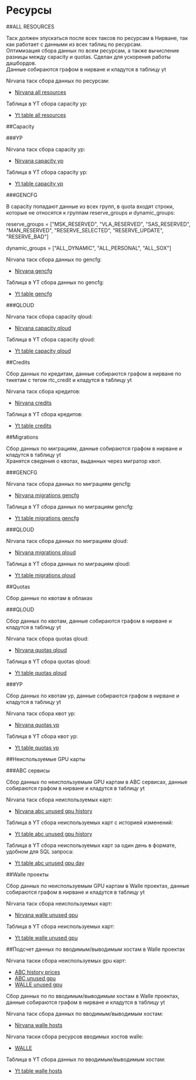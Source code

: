 Ресурсы
===
##ALL RESOURCES

Таск должен зпускаться после всех таксов по ресурсам в Нирване, так как работает с данными из всех таблиц по ресурсам.<br />
Оптимизация сбора данных по всем ресурсам, а также вычисление разницы между capacity и quotas. Сделан для ускорения работы дашбордов.<br />
Данные собираются графом в нирване и кладутся в таблицу yt

Nirvana таск сбора данных по ресурсам:
 - [Nirvana all resources](https://nirvana.yandex-team.ru/flow/30470680-8707-4967-b6bb-410d67cc28b7/2f442358-5725-4b66-8f89-cf9abd7a4c2f/graph)

Таблица в YT сбора capacity yp:
 - [Yt table all resources](https://yt.yandex-team.ru/hahn/navigation?path=//home/capacity_planning/reserves/diff/all)

##Capacity

###YP

Nirvana таск сбора capacity yp:
 - [Nirvana capacity yp](https://nirvana.yandex-team.ru/flow/4c0f2236-fcb8-4394-b07b-289bd645f172/048cf4cf-dfe1-4636-b45e-ed19afeea76c/graph)

Таблица в YT сбора capacity yp:
 - [Yt table capacity yp](https://yt.yandex-team.ru/hahn/navigation?path=//home/capacity_planning/reserves/capacity/yp/yp_add)

###GENCFG

В capacity попадают данные из всех групп, в quota входят строки, которые не относятся к группам reserve_groups и dynamic_groups:

reserve_groups = ["MSK_RESERVED",
                  "VLA_RESERVED",
                  "SAS_RESERVED",
                  "MAN_RESERVED",
                  "RESERVE_SELECTED",
                  "RESERVE_UPDATE",
                  "RESERVE_BAD"]

dynamic_groups = ["ALL_DYNAMIC",
                  "ALL_PERSONAL",
                  "ALL_SOX"]

Nirvana таск сбора данных по gencfg:
 - [Nirvana gencfg](https://nirvana.yandex-team.ru/flow/3c9c2275-c885-45aa-8635-525819023f75/d5f16401-8556-4463-9a91-fccb5d02f22d/graph)

Таблица в YT сбора данных по gencfg:
 - [Yt table gencfg](https://yt.yandex-team.ru/hahn/navigation?path=//home/capacity_planning/reserves/gencfg/gencfg_add)

###QLOUD

Nirvana таск сбора capacity qloud:
 - [Nirvana capacity qloud](https://nirvana.yandex-team.ru/flow/69be3ce9-7238-4642-bb67-79f5a2ba98c8/cb6688e0-ab95-4cba-b868-e92304e86320/graph)

Таблица в YT сбора capacity qloud:
 - [Yt table capacity qloud](https://yt.yandex-team.ru/hahn/navigation?path=//home/capacity_planning/reserves/capacity/qloud/qloud)

##Credits

Сбор данных по кредитам, данные собираются графом в нирване по тикетам с тегом rtc_credit и кладутся в таблицу yt

Nirvana таск сбора кредитов:
 - [Nirvana credits](https://nirvana.yandex-team.ru/flow/1c46aee9-e421-4666-a0b2-33980f5a22e4/8916f286-eda9-41a0-8b77-fdf1f0f0fcf2/graph)

Таблица в YT сбора кредитов:
 - [Yt table credits](https://yt.yandex-team.ru/hahn/navigation?path=//home/capacity_planning/reserves/credits/credits)

##Migrations

Сбор данных по миграциям, данные собираются графом в нирване и кладутся в таблицу yt<br />
Хранятся сведения о квотах, выданных через мигратор квот.

###GENCFG

Nirvana таск сбора данных по миграциям gencfg:
 - [Nirvana migrations gencfg](https://nirvana.yandex-team.ru/flow/89c78a4d-faa0-4683-9c1c-70cf6003d731/9c47e658-59fd-4816-9af5-c1c94b8a464e/graph)

Таблица в YT сбора данных по миграциям gencfg:
 - [Yt table migrations gencfg](https://yt.yandex-team.ru/hahn/navigation?path=//home/capacity_planning/reserves/migrations/gencfg)

###QLOUD

Nirvana таск сбора данных по миграциям qloud:
 - [Nirvana migrations qloud](https://nirvana.yandex-team.ru/flow/2a269492-a44c-4e64-af2e-853ea702d171/d605062e-1ce3-4953-9fae-2b7f2f95a068/graph)

Таблица в YT сбора данных по миграциям qloud:
 - [Yt table migrations qloud](https://yt.yandex-team.ru/hahn/navigation?path=//home/capacity_planning/reserves/migrations/qloud/qloud)

##Quotas

Сбор данных по квотам в облаках

###QLOUD

Сбор данных по квотам, данные собираются графом в нирване и кладутся в таблицу yt

Nirvana таск сбора quotas qloud:
 - [Nirvana quotas qloud](https://nirvana.yandex-team.ru/flow/fd3b1ab4-49b3-46f5-8f12-77e9b8c80bce/73254d28-8a4e-4634-bb6a-d3dd29adf23b/graph)

Таблица в YT сбора quotas qloud:
 - [Yt table quotas qloud](https://yt.yandex-team.ru/hahn/navigation?path=//home/capacity_planning/reserves/quotas/qloud/qloud)

###YP

Сбор данных по квотам yp, данные собираются графом в нирване и кладутся в таблицу yt

Nirvana таск сбора квот yp:
 - [Nirvana quotas yp](https://nirvana.yandex-team.ru/flow/9df7167a-09c2-4f83-96b2-a2cf9d466220/0c8a0d72-8792-430c-a43d-13495453f612/graph)

Таблица в YT сбора квот yp:
 - [Yt table quotas yp](https://yt.yandex-team.ru/hahn/navigation?path=//home/capacity_planning/reserves/quotas/yp/yp)

##Неиспользуемые GPU карты

###ABC сервисы

Сбор данных по неиспользуемым GPU картам в ABC сервисах, данные собираются графом в нирване и кладутся в таблицу yt

Nirvana таск сбора неиспользуемых карт:
 - [Nirvana abc unused gpu history](https://nirvana.yandex-team.ru/flow/461766ec-6851-41ad-a902-ae6c71bd5c59/509d11cf-f45c-4af0-9ca0-ab46a4928d0f/graph)

Таблица в YT сбора неиспользуемых карт с историей изменений:
 - [Yt table abc unused gpu history](https://yt.yandex-team.ru/hahn/navigation?path=//home/capacity_planning/gpu_idle/abc_history_dataset_cost)

Таблица в YT сбора неиспользуемых карт за один день в формате, удобном для SQL запроса:
 - [Yt table abc unused gpu day](https://yt.yandex-team.ru/hahn/navigation?path=//home/capacity_planning/gpu_idle/abc_day_cost)

##Walle проекты

Сбор данных по неиспользуемым GPU картам в Walle проектах, данные собираются графом в нирване и кладутся в таблицу yt

Nirvana таск сбора неиспользуемых карт:
 - [Nirvana walle unused gpu](https://nirvana.yandex-team.ru/flow/1159f661-5952-4bb7-9b67-56bbb8e9596b/33fd77dd-0c4b-4947-873e-4fc047b4c323/graph)

Таблица в YT сбора неиспользуемых карт:
 - [Yt table walle unused gpu](https://yt.yandex-team.ru/hahn/navigation?path=//home/capacity_planning/gpu_idle/walle_unused_weekly)

##Подсчет данных по вводимым/выводимым хостам в Walle проектах

Nirvana таски сбора неиспользуемых gpu карт:
 - [ABC history prices](https://nirvana.yandex-team.ru/flow/461766ec-6851-41ad-a902-ae6c71bd5c59/509d11cf-f45c-4af0-9ca0-ab46a4928d0f/graph)
 - [ABC unused gpu](https://nirvana.yandex-team.ru/flow/4f5476b3-4baf-4825-9faa-d9caec3eb507/e79748de-3947-4406-9ec2-ba16db38a7f8/graph)
 - [WALLE unused gpu](https://nirvana.yandex-team.ru/flow/1159f661-5952-4bb7-9b67-56bbb8e9596b/a4f7b747-c2f0-4b21-8fc7-746f195bff2d/graph)

Сбор данных по по вводимым/выводимым хостам в Walle проектах, данные собираются графом в нирване и кладутся в таблицу yt

Nirvana таск сбора данных по вводимым/выводимым хостам:
 - [Nirvana walle hosts](https://nirvana.yandex-team.ru/flow/5c66fc68-7970-44d9-ba62-d72526f5f13c/f422b2cc-3f5e-4227-bab5-897d7e8c58c5/graph)

Nirvana таски сбора ресурсов вводимых хостов walle:
 - [WALLE](https://nirvana.yandex-team.ru/flow/5c66fc68-7970-44d9-ba62-d72526f5f13c/f422b2cc-3f5e-4227-bab5-897d7e8c58c5/graph)

Таблица в YT сбора данных по вводимым/выводимым хостам:
 - [Yt table walle hosts](https://yt.yandex-team.ru/hahn/navigation?path=//home/capacity_planning/reserves/hosts)
